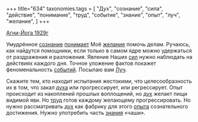 +++
title="634"
taxonomies.tags = [
 "Дух",
 "сознание",
 "сила",
 "действие",
 "понимание",
 "труд",
 "событие",
 "знание",
 "опыт",
 "луч",
 "желание",
]
+++

[Агни-Йога 1929г](/agni/1929)

Умудрённое [сознание](/tags/сознание) [понимает](/tags/понимание) Моё [желание](/tags/желание) помочь делам. Ручаюсь, как найдутся помощники, если только в самом ядре можно удержаться от раздражения и разложения. Явление Наших [сил](/tags/сила) нужно наблюдать на действиях каждого дня. Точное уложение фактов покажет феноменальность [событий](/tags/событие). Посылаю вам [Луч](/tags/луч).   

Скажите тем, кто находит испытания жестокими, что целесообразность их в том, что закал [духа](/tags/Дух) или прогрессирует, или регрессирует. Опыт происходит из накоплений прошлых воплощений, но [дух](/tags/Дух) желает пищи видимой яви. Но [труд](/tags/труд) готов каждому желающему прогрессировать. Но нужно рассматривать [дух](/tags/Дух) как фабрику для этого [опыта](/tags/опыт) сознательного достижения. Нужно употребить часть [знания](/tags/знание) «чаши».